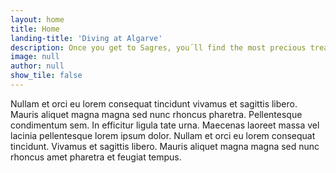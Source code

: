```yaml
---
layout: home
title: Home
landing-title: 'Diving at Algarve'
description: Once you get to Sagres, you´ll find the most precious treasure of Algarve, you´ll feel like you don´t want to leave. The people, the unique scenery, unspoiled beaches and a laid back atmosphere, are some of the ingredients you´ll get on a very special vacation.
image: null
author: null
show_tile: false
---
```


Nullam et orci eu lorem consequat tincidunt vivamus et sagittis libero. Mauris aliquet magna magna sed nunc rhoncus pharetra. Pellentesque condimentum sem. In efficitur ligula tate urna. Maecenas laoreet massa vel lacinia pellentesque lorem ipsum dolor. Nullam et orci eu lorem consequat tincidunt. Vivamus et sagittis libero. Mauris aliquet magna magna sed nunc rhoncus amet pharetra et feugiat tempus.
